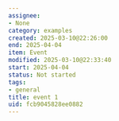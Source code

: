 ```yaml
---
assignee:
- None
category: examples
created: 2025-03-10@22:26:00
end: 2025-04-04
item: Event
modified: 2025-03-10@22:33:40
start: 2025-04-04
status: Not started
tags:
- general
title: event 1
uid: fcb9045828ee0882
---
```



